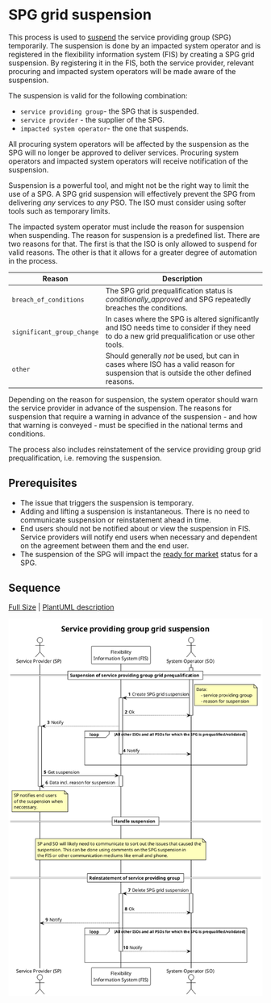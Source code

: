 # SPG grid suspension

This process is used to [suspend](../concepts/suspension.md) the service
providing group (SPG) temporarily. The suspension is done by an impacted system
operator and is registered in the flexibility information system (FIS) by
creating a SPG grid suspension. By registering it in the FIS, both the service
provider, relevant procuring and impacted system operators will be made aware of
the suspension.

The suspension is valid for the following combination:

* `service providing group`- the SPG that is suspended.
* `service provider` - the supplier of the SPG.
* `impacted system operator`- the one that suspends.

All procuring system operators will be affected by the suspension as the SPG
will no longer be approved to deliver services. Procuring system operators and
impacted system operators will receive notification of the suspension.

Suspension is a powerful tool, and might not be the right way to limit the use
of a SPG. A SPG grid suspension will effectively prevent the SPG from delivering
*any* services to *any* PSO. The ISO must consider using
softer tools such as temporary limits.

The impacted system operator must include the reason for suspension when
suspending. The reason for suspension is a predefined list. There are two
reasons for that. The first is that the ISO is only allowed to suspend for
valid reasons. The other is that it allows for a greater degree of automation
in the process.

| Reason                     | Description                                                                                                                                       |
|----------------------------|---------------------------------------------------------------------------------------------------------------------------------------------------|
| `breach_of_conditions`     | The SPG grid prequalification status is *conditionally_approved* and SPG repeatedly breaches the conditions.                                      |
| `significant_group_change` | In cases where the SPG is altered significantly and ISO needs time to consider if they need to do a new grid prequalification or use other tools. |
| `other`                    | Should generally *not* be used, but can in cases where ISO has a valid reason for suspension that is outside the other defined reasons.           |

Depending on the reason for suspension, the system operator should warn the
service provider in advance of the suspension. The reasons for suspension that
require a warning in advance of the suspension - and how that warning is
conveyed - must be specified in the national terms and conditions.

The process also includes reinstatement of the service providing group grid prequalification,
i.e. removing the suspension.

## Prerequisites

* The issue that triggers the suspension is temporary.
* Adding and lifting a suspension is instantaneous. There is no need to
  communicate suspension or reinstatement ahead in time.
* End users should not be notified about or view the suspension in FIS. Service
  providers will notify end users when necessary and dependent on the agreement
  between them and the end user.
* The suspension of the SPG will impact the
  [ready for market](https://elhub.github.io/flex-information-system/concepts/ready-for-market/)
  status for a SPG.

## Sequence

[Full Size](../diagrams/service_providing_group_grid_suspension.png) |
[PlantUML description](../diagrams/service_providing_group_grid_suspension.plantuml)

![Service Provider Registration](../diagrams/service_providing_group_grid_suspension.png)
